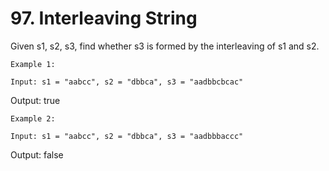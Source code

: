 # 97. Interleaving String

Given s1, s2, s3, find whether s3 is formed by the
        interleaving of s1 and s2.

    Example 1:

    Input: s1 = "aabcc", s2 = "dbbca", s3 = "aadbbcbcac"
Output: true

    Example 2:

    Input: s1 = "aabcc", s2 = "dbbca", s3 = "aadbbbaccc"
Output: false